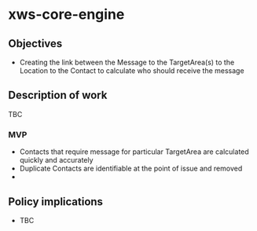 # xws-core-engine

## Objectives

* Creating the link between the Message to the TargetArea(s) to the Location to the Contact to calculate who should receive the message

## Description of work

TBC

### MVP

* Contacts that require message for particular TargetArea are calculated quickly and accurately
* Duplicate Contacts are identifiable at the point of issue and removed
* 

## Policy implications

* TBC